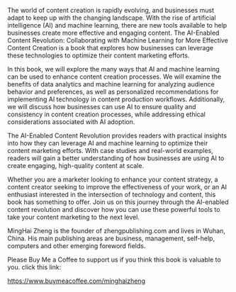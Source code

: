 
The world of content creation is rapidly evolving, and businesses must adapt to keep up with the changing landscape. With the rise of artificial intelligence (AI) and machine learning, there are new tools available to help businesses create more effective and engaging content. The AI-Enabled Content Revolution: Collaborating with Machine Learning for More Effective Content Creation is a book that explores how businesses can leverage these technologies to optimize their content marketing efforts.

In this book, we will explore the many ways that AI and machine learning can be used to enhance content creation processes. We will examine the benefits of data analytics and machine learning for analyzing audience behavior and preferences, as well as personalized recommendations for implementing AI technology in content production workflows. Additionally, we will discuss how businesses can use AI to ensure quality and consistency in content creation processes, while addressing ethical considerations associated with AI adoption.

The AI-Enabled Content Revolution provides readers with practical insights into how they can leverage AI and machine learning to optimize their content marketing efforts. With case studies and real-world examples, readers will gain a better understanding of how businesses are using AI to create engaging, high-quality content at scale.

Whether you are a marketer looking to enhance your content strategy, a content creator seeking to improve the effectiveness of your work, or an AI enthusiast interested in the intersection of technology and content, this book has something to offer. Join us on this journey through the AI-enabled content revolution and discover how you can use these powerful tools to take your content marketing to the next level.

MingHai Zheng is the founder of zhengpublishing.com and lives in Wuhan, China. His main publishing areas are business, management, self-help, computers and other emerging foreword fields.

Please Buy Me a Coffee to support us if you think this book is valuable to you. click this link:

https://www.buymeacoffee.com/minghaizheng
